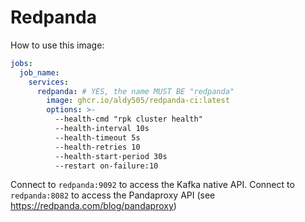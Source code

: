 # Redpanda

How to use this image:
```yml
jobs:
  job_name:
    services:
      redpanda: # YES, the name MUST BE "redpanda"
        image: ghcr.io/aldy505/redpanda-ci:latest
        options: >-
          --health-cmd "rpk cluster health"
          --health-interval 10s
          --health-timeout 5s
          --health-retries 10
          --health-start-period 30s
          --restart on-failure:10
```

Connect to `redpanda:9092` to access the Kafka native API.
Connect to `redpanda:8082` to access the Pandaproxy API (see https://redpanda.com/blog/pandaproxy)
